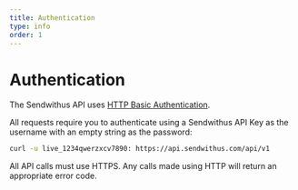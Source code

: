 ```yaml
---
title: Authentication
type: info
order: 1
---
```

# Authentication

The Sendwithus API uses [HTTP Basic Authentication](http://en.wikipedia.org/wiki/Basic_access_authentication).

All requests require you to authenticate using a Sendwithus API Key as the username with an empty string as the password:

```sh
curl -u live_1234qwerzxcv7890: https://api.sendwithus.com/api/v1
```

All API calls must use HTTPS. Any calls made using HTTP will return an appropriate error code.
